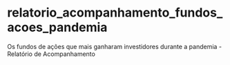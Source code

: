 # relatorio_acompanhamento_fundos_acoes_pandemia
Os fundos de ações que mais ganharam investidores durante a pandemia - Relatório de Acompanhamento
